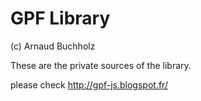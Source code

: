 GPF Library
===========
(c) Arnaud Buchholz

These are the private sources of the library.

please check http://gpf-js.blogspot.fr/

